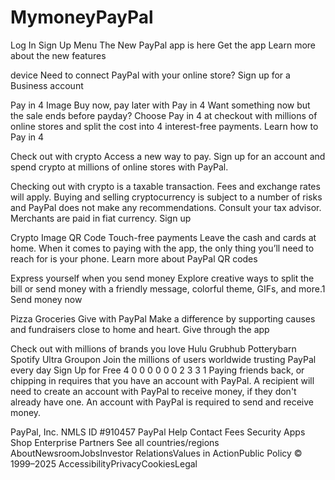 # MymoneyPayPal
Log In
Sign Up
Menu
The New PayPal app is here
Get the app
Learn more about the new features

device
Need to connect PayPal with your online store?
Sign up for a Business account

Pay in 4 Image
Buy now, pay later with Pay in 4
Want something now but the sale ends before payday? Choose Pay in 4 at checkout with millions of online stores and split the cost into 4 interest-free payments.
Learn how to Pay in 4 

Check out with crypto
Access a new way to pay. Sign up for an account and spend crypto at millions of online stores with PayPal.

Checking out with crypto is a taxable transaction. Fees and exchange rates will apply. Buying and selling cryptocurrency is subject to a number of risks and PayPal does not make any recommendations. Consult your tax advisor. Merchants are paid in fiat currency.
Sign up

Crypto Image
QR Code
Touch-free payments
Leave the cash and cards at home. When it comes to paying with the app, the only thing you’ll need to reach for is your phone.
Learn more about PayPal QR codes 

Express yourself when you send money
Explore creative ways to split the bill or send money with a friendly message, colorful theme, GIFs, and more.1
Send money now 

Pizza
Groceries
Give with PayPal
Make a difference by supporting causes and fundraisers close to home and heart.
Give through the app 

Check out with millions of brands you love
Hulu
Grubhub
Potterybarn
Spotify
Ultra
Groupon
Join the millions of users worldwide trusting PayPal every day
Sign Up for Free
4
0
0
0
0
0
0
2
3
3
1 Paying friends back, or chipping in requires that you have an account with PayPal. A recipient will need to create an account with PayPal to receive money, if they don't already have one. An account with PayPal is required to send and receive money.

PayPal, Inc. NMLS ID #910457
PayPal
Help
Contact
Fees
Security
Apps
Shop
Enterprise
Partners
See all countries/regions
AboutNewsroomJobsInvestor RelationsValues in ActionPublic Policy
© 1999–2025
AccessibilityPrivacyCookiesLegal
